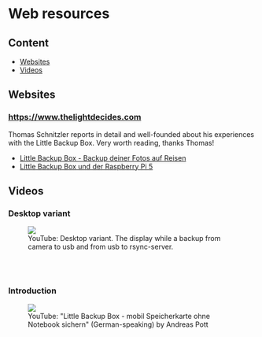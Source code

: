 <h1>Web resources</h1>
<h2>Content</h2>
<ul>
	<li><a href="#websites">Websites</a></li>
	<li><a href="#videos">Videos</a></li>
</ul>

<h2 id="websites">Websites</h2>
<h3><a href="https://www.thelightdecides.com">https://www.thelightdecides.com</a></h3>
Thomas Schnitzler reports in detail and well-founded about his experiences with the Little Backup Box. Very worth reading, thanks Thomas!
<ul>
	<li>
		<a href="https://www.thelightdecides.com/travel-photography-blog-post/little-backup-box-update-2">Little Backup Box - Backup deiner Fotos auf Reisen</a>
	</li>
	<li>
		<a href="https://www.thelightdecides.com/travel-photography-blog-post/little-backup-box-raspberry-pi-5">Little Backup Box und der Raspberry Pi 5</a>
	</li>
</ul>

<h2 id="videos">Videos</h2>
<h3>Desktop variant</h3>
<figure>
	<a href="https://youtu.be/qAEebY8UlRc">
		<img src="https://raw.github.com/outdoorbits/little-backup-box/main/img/youtube-lbb-desktop-variant.png" align="center">
	</a>
	<br />
	<figcaption>YouTube: Desktop variant. The display while a backup from camera to usb and from usb to rsync-server.</figcaption>
</figure><br />
<br />
<h3>Introduction</h3>
<figure>
	<a href="https://youtu.be/vpWjOFSuwvE">
		<img src="https://raw.github.com/outdoorbits/little-backup-box/main/img/youtube-pott.png" align="center">
	</a>
	<br />
	<figcaption>YouTube: "Little Backup Box - mobil Speicherkarte ohne Notebook sichern" (German-speaking) by Andreas Pott</figcaption>
</figure>
